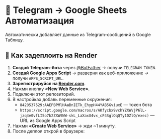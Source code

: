 # 🤖 Telegram → Google Sheets Автоматизация

Автоматически добавляет данные из Telegram-сообщений в Google Таблицу.

## 🚀 Как задеплоить на Render

1. **Создай Telegram-бота** через [@BotFather](https://t.me/BotFather) → получи `TELEGRAM_TOKEN`.
2. **Создай Google Apps Script** → разверни как веб-приложение → получи `APPS_SCRIPT_URL`.
3. **Зарегистрируйся на [Render.com](https://render.com)**.
4. Нажми кнопку **«New Web Service»**.
5. Подключи этот репозиторий.
6. В настройках добавь переменные окружения:
   - `8420537529:AAEPBPMlHAaBnIETk_EhypH44YAB5GviuxE` — токен бота
   - `https://script.google.com/macros/s/AKfycbx9vchYZXWVjP6lL-jzq4e0vfLI5o7b2ZXW9NW-skL_LaXaxU4vx_cF4SglQqQTy1DZlQ/exec)` — URL из Google Apps Script
7. Нажми **«Create Web Service»** → жди ~1 минуту.
8. После деплоя открой в браузере:
